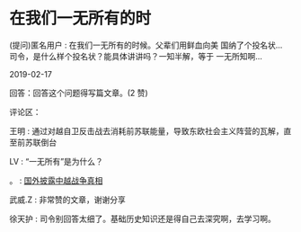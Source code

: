 # 在我们一无所有的时

(提问)匿名用户 : 在我们一无所有的时候。父辈们用鲜血向美 国纳了个投名状... 司令，是什么样个投名状？能具体讲讲吗？一知半解，等于 一无所知啊...

2019-02-17

回答：回答这个问题得写篇文章。(2 赞)

评论区：

王明 : 通过对越自卫反击战去消耗前苏联能量，导致东欧社会主义阵营的瓦解，直至前苏联倒台

LV : “一无所有”是为什么？

。 : [国外披露中越战争真相](https://mp.weixin.qq.com/s/w3CExhl38wLFB1rByVW9TA)

武威.Z : 非常赞的文章，谢谢分享

徐天护 : 司令别回答太细了。基础历史知识还是得自己去深究啊，去学习啊。